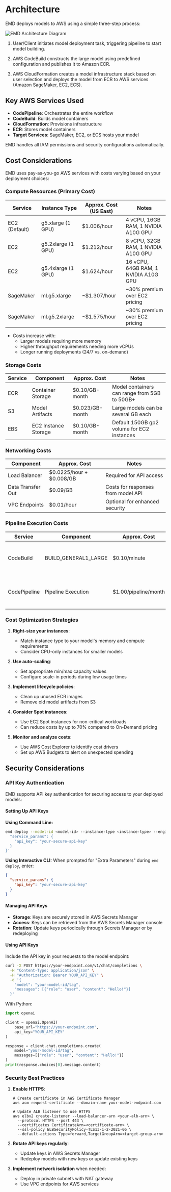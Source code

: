 # Architecture

EMD deploys models to AWS using a simple three-step process:

![EMD Architecture Diagram](emd-architecture.png)

1. User/Client initiates model deployment task, triggering pipeline to start model building.

2. AWS CodeBuild constructs the large model using predefined configuration and publishes it to Amazon ECR.

3. AWS CloudFormation creates a model infrastructure stack based on user selection and deploys the model from ECR to AWS services (Amazon SageMaker, EC2, ECS).

## Key AWS Services Used

- **CodePipeline**: Orchestrates the entire workflow
- **CodeBuild**: Builds model containers
- **CloudFormation**: Provisions infrastructure
- **ECR**: Stores model containers
- **Target Services**: SageMaker, EC2, or ECS hosts your model

EMD handles all IAM permissions and security configurations automatically.

## Cost Considerations

EMD uses pay-as-you-go AWS services with costs varying based on your deployment choices:

### Compute Resources (Primary Cost)

| Service | Instance Type | Approx. Cost (US East) | Notes |
|---------|---------------|------------------------|-------|
| EC2 (Default) | g5.xlarge (1 GPU) | $1.006/hour | 4 vCPU, 16GB RAM, 1 NVIDIA A10G GPU |
| EC2 | g5.2xlarge (1 GPU) | $1.212/hour | 8 vCPU, 32GB RAM, 1 NVIDIA A10G GPU |
| EC2 | g5.4xlarge (1 GPU) | $1.624/hour | 16 vCPU, 64GB RAM, 1 NVIDIA A10G GPU |
| SageMaker | ml.g5.xlarge | ~$1.307/hour | ~30% premium over EC2 pricing |
| SageMaker | ml.g5.2xlarge | ~$1.575/hour | ~30% premium over EC2 pricing |

* Costs increase with:
  * Larger models requiring more memory
  * Higher throughput requirements needing more vCPUs
  * Longer running deployments (24/7 vs. on-demand)

### Storage Costs

| Service | Component | Approx. Cost | Notes |
|---------|-----------|--------------|-------|
| ECR | Container Storage | $0.10/GB-month | Model containers can range from 5GB to 50GB+ |
| S3 | Model Artifacts | $0.023/GB-month | Large models can be several GB each |
| EBS | EC2 Instance Storage | $0.10/GB-month | Default 150GB gp2 volume for EC2 instances |

### Networking Costs

| Component | Approx. Cost | Notes |
|-----------|--------------|-------|
| Load Balancer | $0.0225/hour + $0.008/GB | Required for API access |
| Data Transfer Out | $0.09/GB | Costs for responses from model API |
| VPC Endpoints | $0.01/hour | Optional for enhanced security |

### Pipeline Execution Costs

| Service | Component | Approx. Cost | Notes |
|---------|-----------|--------------|-------|
| CodeBuild | BUILD_GENERAL1_LARGE | $0.10/minute | Used during model building phase |
| CodePipeline | Pipeline Execution | $1.00/pipeline/month | Plus $0.01 per pipeline execution |

### Cost Optimization Strategies

1. **Right-size your instances**:
   * Match instance type to your model's memory and compute requirements
   * Consider CPU-only instances for smaller models

2. **Use auto-scaling**:
   * Set appropriate min/max capacity values
   * Configure scale-in periods during low usage times

3. **Implement lifecycle policies**:
   * Clean up unused ECR images
   * Remove old model artifacts from S3

4. **Consider Spot instances**:
   * Use EC2 Spot instances for non-critical workloads
   * Can reduce costs by up to 70% compared to On-Demand pricing

5. **Monitor and analyze costs**:
   * Use AWS Cost Explorer to identify cost drivers
   * Set up AWS Budgets to alert on unexpected spending

## Security Considerations

### API Key Authentication

EMD supports API key authentication for securing access to your deployed models:

#### Setting Up API Keys

**Using Command Line:**
```bash
emd deploy --model-id <model-id> --instance-type <instance-type> --engine-type <engine-type> --service-type <service-type> --extra-params '{
  "service_params": {
    "api_key": "your-secure-api-key"
  }
}'
```

**Using Interactive CLI:**
When prompted for "Extra Parameters" during `emd deploy`, enter:
```json
{
  "service_params": {
    "api_key": "your-secure-api-key"
  }
}
```

#### Managing API Keys

- **Storage**: Keys are securely stored in AWS Secrets Manager
- **Access**: Keys can be retrieved from the AWS Secrets Manager console
- **Rotation**: Update keys periodically through Secrets Manager or by redeploying

#### Using API Keys

Include the API key in your requests to the model endpoint:
```bash
curl -X POST https://your-endpoint.com/v1/chat/completions \
  -H "Content-Type: application/json" \
  -H "Authorization: Bearer YOUR_API_KEY" \
  -d '{
    "model": "your-model-id/tag",
    "messages": [{"role": "user", "content": "Hello!"}]
  }'
```

With Python:
```python
import openai

client = openai.OpenAI(
    base_url="https://your-endpoint.com",
    api_key="YOUR_API_KEY"
)

response = client.chat.completions.create(
    model="your-model-id/tag",
    messages=[{"role": "user", "content": "Hello!"}]
)
print(response.choices[0].message.content)
```

### Security Best Practices

1. **Enable HTTPS**:
   ```
   # Create certificate in AWS Certificate Manager
   aws acm request-certificate --domain-name your-model-endpoint.com

   # Update ALB listener to use HTTPS
   aws elbv2 create-listener --load-balancer-arn <your-alb-arn> \
     --protocol HTTPS --port 443 \
     --certificates CertificateArn=<certificate-arn> \
     --ssl-policy ELBSecurityPolicy-TLS13-1-2-2021-06 \
     --default-actions Type=forward,TargetGroupArn=<target-group-arn>
   ```

2. **Rotate API keys regularly**:
   * Update keys in AWS Secrets Manager
   * Redeploy models with new keys or update existing keys

3. **Implement network isolation** when needed:
   * Deploy in private subnets with NAT gateway
   * Use VPC endpoints for AWS services
